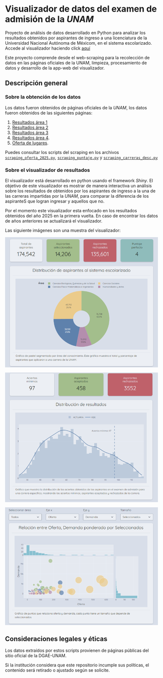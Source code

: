 # Visualizador de datos del examen de admisión de la *UNAM*

Proyecto de análisis de datos desarrollado en Python para analizar los resultados obtenidos por aspirantes de ingreso a una licenciatura de la Universidad Nacional Autónoma de Méxicom, en el sistema escolarizado. Accede al visualizador haciendo click [aquí](https://ricardo-martinez-fismat.shinyapps.io/visualizador-de-resultados-unam/)

Este proyecto comprende desde el web-scraping para la recolección de datos en las páginas oficiales de la UNAM, limpieza, procesamiento de datos y desarrollo de la app-web del visualizador.

## Descripción general

### Sobre la obtención de los datos

Los datos fueron obtenidos de páginas oficiales de la *UNAM*, los datos fueron obtenidos de las siguientes páginas: 

1. [Resultados área 1](https://www.dgae.unam.mx/Licenciatura2025/resultados/15.html) 
2. [Resultados área 2](https://www.dgae.unam.mx/Licenciatura2025/resultados/25.html)
3. [Resultados área 3](https://www.dgae.unam.mx/Licenciatura2025/resultados/35.html)
4. [Resultados área 4](https://www.dgae.unam.mx/Licenciatura2025/resultados/45.html).
5. [Oferta de lugares](https://www.dgae.unam.mx/Licenciatura2025/oferta_lugares/oferta_licenciatura2025.html).

Puedes consultar los scripts del scraping en los archivos [`scraping_oferta_2025.py`](.//scraping/scraping_oferta_2025.py), [`scraping_puntaje.py`](./scraping/scraping_puntaje.py) y [`scraping_carreras_desc.py`](./scraping/scraping_carreras_desc.py)

### Sobre el visualizador de resultados

El visualizador está desarrollado en python usando el framework *Shiny*. El objetivo de este visualizador es mostrar de manera interactiva un análisis sobre los resultados de obtenidos por los aspirantes de ingreso a la una de las carreras impartidas por la *UNAM*, para comparar la diferencia de los aspiranteS que logran ingresar y aquellos que no.

Por el momento este visualizador esta enfocado en los resultados obtenidos del año 2025 en la primera vuelta. En caso de encontrar los datos de años anteriores se actualizará el visualizador.

Las siguiente imágenes son una muestra del visualizador:

<p align = 'center'> <img src = './img/demo1.png'></img></p>

<p align = 'center'> <img src = './img/demo2.png'></img></p>

<p align = 'center'> <img src = './img/demo3.png'></img></p>

## Consideraciones legales y éticas

Los datos extraídos por estos scripts provienen de páginas públicas del sitio oficial de la DGAE-UNAM.

Si la institución considera que este repositorio incumple sus políticas, el contenido será retirado o ajustado según se solicite.
